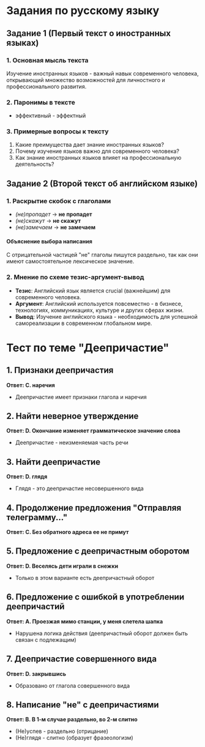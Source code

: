 # Задания по русскому языку

## Задание 1 (Первый текст о иностранных языках)

### 1. Основная мысль текста
Изучение иностранных языков - важный навык современного человека, открывающий множество возможностей для личностного и профессионального развития.

### 2. Паронимы в тексте
- эффективный - эффектный

### 3. Примерные вопросы к тексту
1. Какие преимущества дает знание иностранных языков?
2. Почему изучение языков важно для современного человека?
3. Как знание иностранных языков влияет на профессиональную деятельность?

## Задание 2 (Второй текст об английском языке)

### 1. Раскрытие скобок с глаголами
- *(не)пропадет* → **не пропадет**
- *(не)скажут* → **не скажут**
- *(не)замечаем* → **не замечаем**

#### Объяснение выбора написания
С отрицательной частицей "не" глаголы пишутся раздельно, так как они имеют самостоятельное лексическое значение.

### 2. Мнение по схеме тезис-аргумент-вывод
- **Тезис**: Английский язык является crucial (важнейшим) для современного человека.
- **Аргумент**: Английский используется повсеместно - в бизнесе, технологиях, коммуникациях, культуре и других сферах жизни.
- **Вывод**: Изучение английского языка - необходимость для успешной самореализации в современном глобальном мире.

# Тест по теме "Деепричастие"

## 1. Признаки деепричастия
**Ответ: C. наречия**
- Деепричастие имеет признаки глагола и наречия

## 2. Найти неверное утверждение
**Ответ: D. Окончание изменяет грамматическое значение слова**
- Деепричастие - неизменяемая часть речи

## 3. Найти деепричастие
**Ответ: D. глядя**
- Глядя - это деепричастие несовершенного вида

## 4. Продолжение предложения "Отправляя телеграмму..."
**Ответ: C. Без обратного адреса ее не примут**

## 5. Предложение с деепричастным оборотом
**Ответ: D. Веселясь дети играли в снежки**
- Только в этом варианте есть деепричастный оборот

## 6. Предложение с ошибкой в употреблении деепричастий
**Ответ: A. Проезжая мимо станции, у меня слетела шапка**
- Нарушена логика действия (деепричастный оборот должен быть связан с подлежащим)

## 7. Деепричастие совершенного вида
**Ответ: D. закрывшись**
- Образовано от глагола совершенного вида

## 8. Написание "не" с деепричастиями
**Ответ: B. В 1-м случае раздельно, во 2-м слитно**
- (Не)успев - раздельно (отрицание)
- (Не)глядя - слитно (образует фразеологизм)
